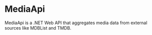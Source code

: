 # MediaApi
MediaApi is a .NET Web API that aggregates media data from external sources like MDBList and TMDB.
